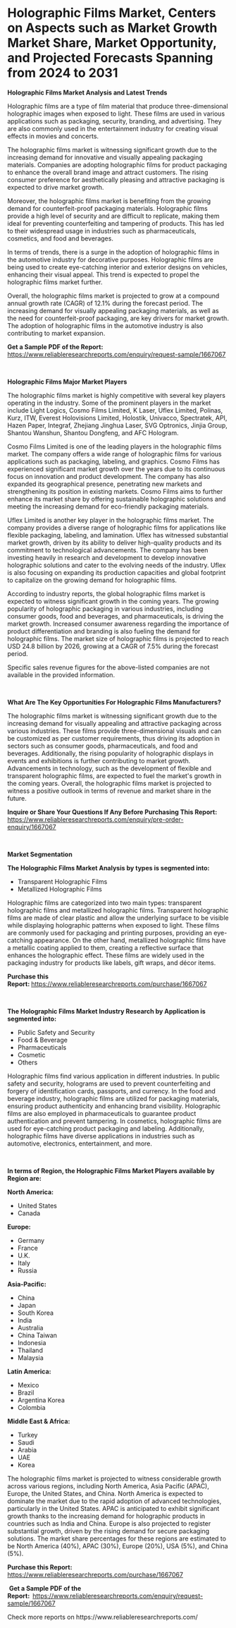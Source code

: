 <p><h1>Holographic Films Market, Centers on Aspects such as Market Growth Market Share, Market Opportunity, and Projected Forecasts Spanning from 2024 to 2031</h1></p><p><strong>Holographic Films Market Analysis and Latest Trends</strong></p>
<p><p>Holographic films are a type of film material that produce three-dimensional holographic images when exposed to light. These films are used in various applications such as packaging, security, branding, and advertising. They are also commonly used in the entertainment industry for creating visual effects in movies and concerts.</p><p>The holographic films market is witnessing significant growth due to the increasing demand for innovative and visually appealing packaging materials. Companies are adopting holographic films for product packaging to enhance the overall brand image and attract customers. The rising consumer preference for aesthetically pleasing and attractive packaging is expected to drive market growth.</p><p>Moreover, the holographic films market is benefiting from the growing demand for counterfeit-proof packaging materials. Holographic films provide a high level of security and are difficult to replicate, making them ideal for preventing counterfeiting and tampering of products. This has led to their widespread usage in industries such as pharmaceuticals, cosmetics, and food and beverages.</p><p>In terms of trends, there is a surge in the adoption of holographic films in the automotive industry for decorative purposes. Holographic films are being used to create eye-catching interior and exterior designs on vehicles, enhancing their visual appeal. This trend is expected to propel the holographic films market further.</p><p>Overall, the holographic films market is projected to grow at a compound annual growth rate (CAGR) of 12.1% during the forecast period. The increasing demand for visually appealing packaging materials, as well as the need for counterfeit-proof packaging, are key drivers for market growth. The adoption of holographic films in the automotive industry is also contributing to market expansion.</p></p>
<p><strong>Get a Sample PDF of the Report:&nbsp;</strong> <a href="https://www.reliableresearchreports.com/enquiry/request-sample/1667067">https://www.reliableresearchreports.com/enquiry/request-sample/1667067</a></p>
<p>&nbsp;</p>
<p><strong>Holographic Films Major Market Players</strong></p>
<p><p>The holographic films market is highly competitive with several key players operating in the industry. Some of the prominent players in the market include Light Logics, Cosmo Films Limited, K Laser, Uflex Limited, Polinas, Kurz, ITW, Everest Holovisions Limited, Holostik, Univacco, Spectratek, API, Hazen Paper, Integraf, Zhejiang Jinghua Laser, SVG Optronics, Jinjia Group, Shantou Wanshun, Shantou Dongfeng, and AFC Hologram.</p><p>Cosmo Films Limited is one of the leading players in the holographic films market. The company offers a wide range of holographic films for various applications such as packaging, labeling, and graphics. Cosmo Films has experienced significant market growth over the years due to its continuous focus on innovation and product development. The company has also expanded its geographical presence, penetrating new markets and strengthening its position in existing markets. Cosmo Films aims to further enhance its market share by offering sustainable holographic solutions and meeting the increasing demand for eco-friendly packaging materials.</p><p>Uflex Limited is another key player in the holographic films market. The company provides a diverse range of holographic films for applications like flexible packaging, labeling, and lamination. Uflex has witnessed substantial market growth, driven by its ability to deliver high-quality products and its commitment to technological advancements. The company has been investing heavily in research and development to develop innovative holographic solutions and cater to the evolving needs of the industry. Uflex is also focusing on expanding its production capacities and global footprint to capitalize on the growing demand for holographic films.</p><p>According to industry reports, the global holographic films market is expected to witness significant growth in the coming years. The growing popularity of holographic packaging in various industries, including consumer goods, food and beverages, and pharmaceuticals, is driving the market growth. Increased consumer awareness regarding the importance of product differentiation and branding is also fueling the demand for holographic films. The market size of holographic films is projected to reach USD 24.8 billion by 2026, growing at a CAGR of 7.5% during the forecast period.</p><p>Specific sales revenue figures for the above-listed companies are not available in the provided information.</p></p>
<p>&nbsp;</p>
<p><strong>What Are The Key Opportunities For Holographic Films Manufacturers?</strong></p>
<p><p>The holographic films market is witnessing significant growth due to the increasing demand for visually appealing and attractive packaging across various industries. These films provide three-dimensional visuals and can be customized as per customer requirements, thus driving its adoption in sectors such as consumer goods, pharmaceuticals, and food and beverages. Additionally, the rising popularity of holographic displays in events and exhibitions is further contributing to market growth. Advancements in technology, such as the development of flexible and transparent holographic films, are expected to fuel the market's growth in the coming years. Overall, the holographic films market is projected to witness a positive outlook in terms of revenue and market share in the future.</p></p>
<p><strong>Inquire or Share Your Questions If Any Before Purchasing This Report:</strong> <a href="https://www.reliableresearchreports.com/enquiry/pre-order-enquiry/1667067">https://www.reliableresearchreports.com/enquiry/pre-order-enquiry/1667067</a></p>
<p>&nbsp;</p>
<p><strong>Market Segmentation</strong></p>
<p><strong>The Holographic Films Market Analysis by types is segmented into:</strong></p>
<p><ul><li>Transparent Holographic Films</li><li>Metallized Holographic Films</li></ul></p>
<p><p>Holographic films are categorized into two main types: transparent holographic films and metallized holographic films. Transparent holographic films are made of clear plastic and allow the underlying surface to be visible while displaying holographic patterns when exposed to light. These films are commonly used for packaging and printing purposes, providing an eye-catching appearance. On the other hand, metallized holographic films have a metallic coating applied to them, creating a reflective surface that enhances the holographic effect. These films are widely used in the packaging industry for products like labels, gift wraps, and décor items.</p></p>
<p><strong>Purchase this Report:&nbsp;</strong><a href="https://www.reliableresearchreports.com/purchase/1667067">https://www.reliableresearchreports.com/purchase/1667067</a></p>
<p>&nbsp;</p>
<p><strong>The Holographic Films Market Industry Research by Application is segmented into:</strong></p>
<p><ul><li>Public Safety and Security</li><li>Food & Beverage</li><li>Pharmaceuticals</li><li>Cosmetic</li><li>Others</li></ul></p>
<p><p>Holographic films find various application in different industries. In public safety and security, holograms are used to prevent counterfeiting and forgery of identification cards, passports, and currency. In the food and beverage industry, holographic films are utilized for packaging materials, ensuring product authenticity and enhancing brand visibility. Holographic films are also employed in pharmaceuticals to guarantee product authentication and prevent tampering. In cosmetics, holographic films are used for eye-catching product packaging and labeling. Additionally, holographic films have diverse applications in industries such as automotive, electronics, entertainment, and more.</p></p>
<p>&nbsp;</p>
<p><strong>In terms of Region, the Holographic Films Market Players available by Region are:</strong></p>
<p>
    <p> <strong> North America: </strong>
        <ul>
            <li>United States</li>
            <li>Canada</li>
        </ul>
        </p> 
    <p> <strong> Europe: </strong>
        <ul>
            <li>Germany</li>
            <li>France</li>
            <li>U.K.</li>
            <li>Italy</li>
            <li>Russia</li>
        </ul>
        </p> 
    <p> <strong> Asia-Pacific: </strong>
        <ul>
            <li>China</li>
            <li>Japan</li>
            <li>South Korea</li>
            <li>India</li>
            <li>Australia</li>
            <li>China Taiwan</li>
            <li>Indonesia</li>
            <li>Thailand</li>
            <li>Malaysia</li>
        </ul>
        </p> 
    <p> <strong> Latin America: </strong>
        <ul>
            <li>Mexico</li>
            <li>Brazil</li>
            <li>Argentina Korea</li>
            <li>Colombia</li>
        </ul>
        </p> 
    <p> <strong> Middle East & Africa: </strong>
        <ul>
            <li>Turkey</li>
            <li>Saudi</li>
            <li>Arabia</li>
            <li>UAE</li>
            <li>Korea</li>
        </ul>
    </p>
    </p>
<p><p>The holographic films market is projected to witness considerable growth across various regions, including North America, Asia Pacific (APAC), Europe, the United States, and China. North America is expected to dominate the market due to the rapid adoption of advanced technologies, particularly in the United States. APAC is anticipated to exhibit significant growth thanks to the increasing demand for holographic products in countries such as India and China. Europe is also projected to register substantial growth, driven by the rising demand for secure packaging solutions. The market share percentages for these regions are estimated to be North America (40%), APAC (30%), Europe (20%), USA (5%), and China (5%).</p></p>
<p><strong>Purchase this Report: </strong><a href="https://www.reliableresearchreports.com/purchase/1667067">https://www.reliableresearchreports.com/purchase/1667067</a></p>
<p>&nbsp;<strong>Get a Sample PDF of the Report:&nbsp;&nbsp;</strong><a href="https://www.reliableresearchreports.com/enquiry/request-sample/1667067">https://www.reliableresearchreports.com/enquiry/request-sample/1667067</a></p>
<p><strong></strong></p>
<p>Check more reports on https://www.reliableresearchreports.com/</p>